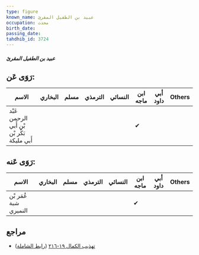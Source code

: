 ```yaml
---
type: figure
known_name: عبيد بن الطفيل المقرئ
occupation: محدث
birth_date:
passing_date:
tahdhib_id: 3724
---
```

##### عبيد بن الطفيل المقرئ

## رَوَى عَن:
| الاسم                                      | البخاري | مسلم | الترمذي | النسائي | ابن ماجه | أبي داود | Others |
| ------------------------------------------ | ------- | ---- | ------- | ------- | -------- | -------- | ------ |
| عَبْد الرحمن بْن أَبي بَكْر بْن أَبي مليكة |         |      |         |         | ✔        |          |        |
## رَوَى عَنه:
| الاسم                 | البخاري | مسلم | الترمذي | النسائي | ابن ماجه | أبي داود | Others |
| --------------------- | ------- | ---- | ------- | ------- | -------- | -------- | ------ |
| عُمَر بْن شبة النميري |         |      |         |         | ✔        |          |        |
## مراجع
- [تهذيب الكمال ١٩-٢١٦](obsidian://open?vault=Tahdhib-al-Kamal&file=Figures/٣٧٢٤-عبيد%20بن%20الطفيل%20المقرئ) ([رابط الشاملة](https://shamela.ws/book/3722/9790))
